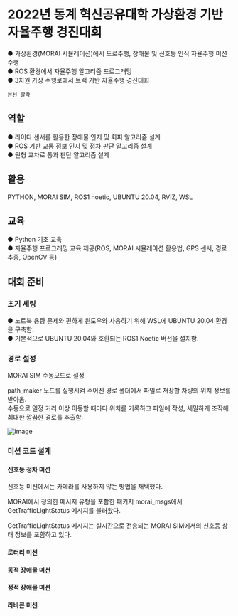 # 2022년 동계 혁신공유대학 가상환경 기반 자율주행 경진대회

● 가상환경(MORAI 시뮬레이션)에서 도로주행, 장애물 및 신호등 인식 자율주행 미션 수행  
● ROS 환경에서 자율주행 알고리즘 프로그래밍  
● 3차원 가상 주행로에서 트랙 기반 자율주행 경진대회

```본선 탈락```
## 역할
● 라이다 센서를 활용한 장애물 인지 및 회피 알고리즘 설계    
● ROS 기반 교통 정보 인지 및 정차 판단 알고리즘 설계    
● 원형 교차로 통과 판단 알고리즘 설계

## 활용
PYTHON, MORAI SIM, ROS1 noetic, UBUNTU 20.04, RVIZ, WSL

## 교육
● Python 기초 교육  
● 자율주행 프로그래밍 교육 제공(ROS, MORAI 시뮬레이션 활용법, GPS 센서, 경로 추종, OpenCV 등)  

## 대회 준비
### 초기 세팅
● 노트북 용량 문제와 편하게 윈도우와 사용하기 위해 WSL에 UBUNTU 20.04 환경을 구축함.  
● 기본적으로 UBUNTU 20.04와 호환되는 ROS1 Noetic 버전을 설치함.

### 경로 설정
MORAI SIM 수동모드로 설정

path_maker 노드를 실행시켜 주어진 경로 폴더에서 파일로 저장할 차량의 위치 정보를 받아옴.  
수동으로 일정 거리 이상 이동할 때마다 위치를 기록하고 파일에 작성, 세밀하게 조작해 최대한 깔끔한 경로를 추출함.

![image](https://github.com/khw274/VEAC-2022/assets/125671828/019d9230-e1f3-47a6-8ae0-34f3928cc3e9)  

### 미션 코드 설계
#### 신호등 정차 미션
신호등 미션에서는 카메라를 사용하지 않는 방법을 채택했다.

MORAI에서 정의한 메시지 유형을 포함한 패키지 morai_msgs에서 GetTrafficLightStatus 메시지를 불러왔다. 

GetTrafficLightStatus 메시지는 실시간으로 전송되는 MORAI SIM에서의 신호등 상태 정보를 포함하고 있다. 

#### 로터리 미션

#### 동적 장애물 미션

#### 정적 장애물 미션

#### 라바콘 미션
